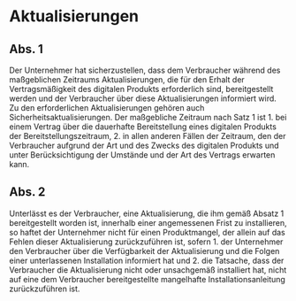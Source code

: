 # Aktualisierungen



## Abs. 1

 Der Unternehmer hat sicherzustellen, dass dem Verbraucher während des maßgeblichen Zeitraums Aktualisierungen, die für den Erhalt der Vertragsmäßigkeit des digitalen Produkts erforderlich sind, bereitgestellt werden und der Verbraucher über diese Aktualisierungen informiert wird. Zu den erforderlichen Aktualisierungen gehören auch Sicherheitsaktualisierungen. Der maßgebliche Zeitraum nach Satz 1 ist  1.
 bei einem Vertrag über die dauerhafte Bereitstellung eines digitalen Produkts der Bereitstellungszeitraum,
 2.
 in allen anderen Fällen der Zeitraum, den der Verbraucher aufgrund der Art und des Zwecks des digitalen Produkts und unter Berücksichtigung der Umstände und der Art des Vertrags erwarten kann.


## Abs. 2

 Unterlässt es der Verbraucher, eine Aktualisierung, die ihm gemäß Absatz 1 bereitgestellt worden ist, innerhalb einer angemessenen Frist zu installieren, so haftet der Unternehmer nicht für einen Produktmangel, der allein auf das Fehlen dieser Aktualisierung zurückzuführen ist, sofern  1.
 der Unternehmer den Verbraucher über die Verfügbarkeit der Aktualisierung und die Folgen einer unterlassenen Installation informiert hat und
 2.
 die Tatsache, dass der Verbraucher die Aktualisierung nicht oder unsachgemäß installiert hat, nicht auf eine dem Verbraucher bereitgestellte mangelhafte Installationsanleitung zurückzuführen ist.
 

